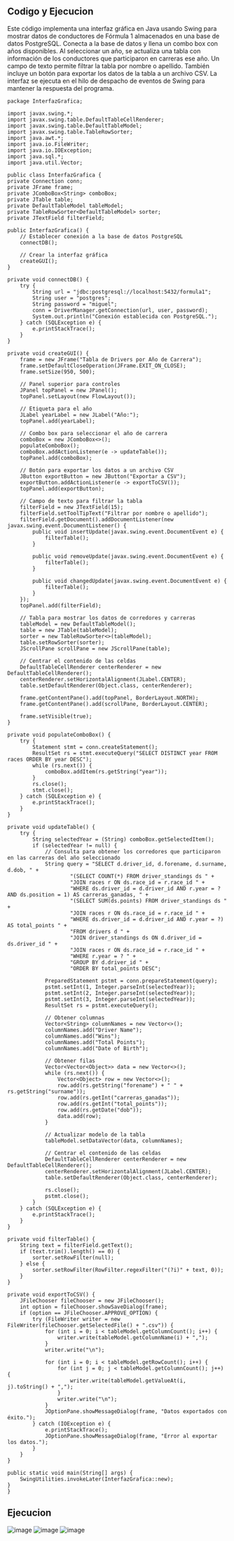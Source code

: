 ## Codigo y Ejecucion

  Este código implementa una interfaz gráfica en Java usando Swing para mostrar datos de conductores de Fórmula 1 almacenados en una base de datos PostgreSQL. Conecta a la base de datos y llena un combo box con años disponibles. Al seleccionar un año, se actualiza una tabla con información de los conductores que participaron en carreras ese año. Un campo de texto permite filtrar la tabla por nombre o apellido. También incluye un botón para exportar los datos de la tabla a un archivo CSV. La interfaz se ejecuta en el hilo de despacho de eventos de Swing para mantener la respuesta del programa.

    package InterfazGrafica;

    import javax.swing.*;
    import javax.swing.table.DefaultTableCellRenderer;
    import javax.swing.table.DefaultTableModel;
    import javax.swing.table.TableRowSorter;
    import java.awt.*;
    import java.io.FileWriter;
    import java.io.IOException;
    import java.sql.*;
    import java.util.Vector;

    public class InterfazGrafica {
    private Connection conn;
    private JFrame frame;
    private JComboBox<String> comboBox;
    private JTable table;
    private DefaultTableModel tableModel;
    private TableRowSorter<DefaultTableModel> sorter;
    private JTextField filterField;

    public InterfazGrafica() {
        // Establecer conexión a la base de datos PostgreSQL
        connectDB();

        // Crear la interfaz gráfica
        createGUI();
    }

    private void connectDB() {
        try {
            String url = "jdbc:postgresql://localhost:5432/formula1";
            String user = "postgres";
            String password = "miguel";
            conn = DriverManager.getConnection(url, user, password);
            System.out.println("Conexión establecida con PostgreSQL.");
        } catch (SQLException e) {
            e.printStackTrace();
        }
    }

    private void createGUI() {
        frame = new JFrame("Tabla de Drivers por Año de Carrera");
        frame.setDefaultCloseOperation(JFrame.EXIT_ON_CLOSE);
        frame.setSize(950, 500);

        // Panel superior para controles
        JPanel topPanel = new JPanel();
        topPanel.setLayout(new FlowLayout());

        // Etiqueta para el año
        JLabel yearLabel = new JLabel("Año:");
        topPanel.add(yearLabel);

        // Combo box para seleccionar el año de carrera
        comboBox = new JComboBox<>();
        populateComboBox();
        comboBox.addActionListener(e -> updateTable());
        topPanel.add(comboBox);

        // Botón para exportar los datos a un archivo CSV
        JButton exportButton = new JButton("Exportar a CSV");
        exportButton.addActionListener(e -> exportToCSV());
        topPanel.add(exportButton);

        // Campo de texto para filtrar la tabla
        filterField = new JTextField(15);
        filterField.setToolTipText("Filtrar por nombre o apellido");
        filterField.getDocument().addDocumentListener(new javax.swing.event.DocumentListener() {
            public void insertUpdate(javax.swing.event.DocumentEvent e) {
                filterTable();
            }

            public void removeUpdate(javax.swing.event.DocumentEvent e) {
                filterTable();
            }

            public void changedUpdate(javax.swing.event.DocumentEvent e) {
                filterTable();
            }
        });
        topPanel.add(filterField);

        // Tabla para mostrar los datos de corredores y carreras
        tableModel = new DefaultTableModel();
        table = new JTable(tableModel);
        sorter = new TableRowSorter<>(tableModel);
        table.setRowSorter(sorter);
        JScrollPane scrollPane = new JScrollPane(table);

        // Centrar el contenido de las celdas
        DefaultTableCellRenderer centerRenderer = new DefaultTableCellRenderer();
        centerRenderer.setHorizontalAlignment(JLabel.CENTER);
        table.setDefaultRenderer(Object.class, centerRenderer);

        frame.getContentPane().add(topPanel, BorderLayout.NORTH);
        frame.getContentPane().add(scrollPane, BorderLayout.CENTER);

        frame.setVisible(true);
    }

    private void populateComboBox() {
        try {
            Statement stmt = conn.createStatement();
            ResultSet rs = stmt.executeQuery("SELECT DISTINCT year FROM races ORDER BY year DESC");
            while (rs.next()) {
                comboBox.addItem(rs.getString("year"));
            }
            rs.close();
            stmt.close();
        } catch (SQLException e) {
            e.printStackTrace();
        }
    }

    private void updateTable() {
        try {
            String selectedYear = (String) comboBox.getSelectedItem();
            if (selectedYear != null) {
                // Consulta para obtener los corredores que participaron en las carreras del año seleccionado
                String query = "SELECT d.driver_id, d.forename, d.surname, d.dob, " +
                        "(SELECT COUNT(*) FROM driver_standings ds " +
                        "JOIN races r ON ds.race_id = r.race_id " +
                        "WHERE ds.driver_id = d.driver_id AND r.year = ? AND ds.position = 1) AS carreras_ganadas, " +
                        "(SELECT SUM(ds.points) FROM driver_standings ds " +
                        "JOIN races r ON ds.race_id = r.race_id " +
                        "WHERE ds.driver_id = d.driver_id AND r.year = ?) AS total_points " +
                        "FROM drivers d " +
                        "JOIN driver_standings ds ON d.driver_id = ds.driver_id " +
                        "JOIN races r ON ds.race_id = r.race_id " +
                        "WHERE r.year = ? " +
                        "GROUP BY d.driver_id " +
                        "ORDER BY total_points DESC";

                PreparedStatement pstmt = conn.prepareStatement(query);
                pstmt.setInt(1, Integer.parseInt(selectedYear));
                pstmt.setInt(2, Integer.parseInt(selectedYear));
                pstmt.setInt(3, Integer.parseInt(selectedYear));
                ResultSet rs = pstmt.executeQuery();

                // Obtener columnas
                Vector<String> columnNames = new Vector<>();
                columnNames.add("Driver Name");
                columnNames.add("Wins");
                columnNames.add("Total Points");
                columnNames.add("Date of Birth");

                // Obtener filas
                Vector<Vector<Object>> data = new Vector<>();
                while (rs.next()) {
                    Vector<Object> row = new Vector<>();
                    row.add(rs.getString("forename") + " " + rs.getString("surname"));
                    row.add(rs.getInt("carreras_ganadas"));
                    row.add(rs.getInt("total_points"));
                    row.add(rs.getDate("dob"));
                    data.add(row);
                }

                // Actualizar modelo de la tabla
                tableModel.setDataVector(data, columnNames);

                // Centrar el contenido de las celdas
                DefaultTableCellRenderer centerRenderer = new DefaultTableCellRenderer();
                centerRenderer.setHorizontalAlignment(JLabel.CENTER);
                table.setDefaultRenderer(Object.class, centerRenderer);

                rs.close();
                pstmt.close();
            }
        } catch (SQLException e) {
            e.printStackTrace();
        }
    }

    private void filterTable() {
        String text = filterField.getText();
        if (text.trim().length() == 0) {
            sorter.setRowFilter(null);
        } else {
            sorter.setRowFilter(RowFilter.regexFilter("(?i)" + text, 0));
        }
    }

    private void exportToCSV() {
        JFileChooser fileChooser = new JFileChooser();
        int option = fileChooser.showSaveDialog(frame);
        if (option == JFileChooser.APPROVE_OPTION) {
            try (FileWriter writer = new FileWriter(fileChooser.getSelectedFile() + ".csv")) {
                for (int i = 0; i < tableModel.getColumnCount(); i++) {
                    writer.write(tableModel.getColumnName(i) + ",");
                }
                writer.write("\n");

                for (int i = 0; i < tableModel.getRowCount(); i++) {
                    for (int j = 0; j < tableModel.getColumnCount(); j++) {
                        writer.write(tableModel.getValueAt(i, j).toString() + ",");
                    }
                    writer.write("\n");
                }
                JOptionPane.showMessageDialog(frame, "Datos exportados con éxito.");
            } catch (IOException e) {
                e.printStackTrace();
                JOptionPane.showMessageDialog(frame, "Error al exportar los datos.");
            }
        }
    }

    public static void main(String[] args) {
        SwingUtilities.invokeLater(InterfazGrafica::new);
    }
    }


## Ejecucion

![image](https://github.com/jose-2004/Deber_Individu/assets/80079088/0961d326-acc2-44b6-bff7-cb05e9d05291)
![image](https://github.com/jose-2004/Deber_Individu/assets/80079088/030ffefb-40c6-47b9-a594-4605a3d67cc2)
![image](https://github.com/jose-2004/Deber_Individu/assets/80079088/ab202e1f-768e-4986-88ed-0ff97e2a5793)

